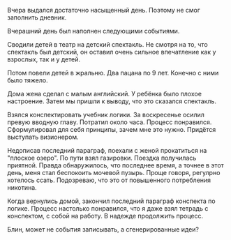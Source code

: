 Вчера выдался достаточно насыщенный день. Поэтому не смог заполнить дневник.

Вчерашний день был наполнен следующими событиями.

Сводили детей в театр на детский спектакль. Не смотря на то, что спектакль был детский, он оставил очень сильное впечатление как у взрослых, так и у детей.

Потом повели детей в жральню. Два пацана по 9 лет. Конечно с ними было тяжело.

Дома жена сделал с малым английский. У ребёнка было плохое настроение. Затем мы пришли к выводу, что это сказался спектакль.

Взялся конспектировать учебник логики. За воскресенье осилил превую вводную главу. Потратил около часа. Процесс понравился. Сформулировал для себя принципы, зачем мне это нужно. Придётся выступать визионером.

Недописав последний параграф, поехали с женой прокатиться на "плоское озеро". По пути взял газировки. Поездка получилась приятной. Правда обнаружилось, что последнее время, а точнее в этот день, меня стал беспокоить мочевой пузырь. Проще говоря, регулрно хотелось ссать. Подозреваю, что это от повышенного потребления никотина.

Когда вернулись домой, закончил последний параграф конспекта по логике. Процесс настолько понравился, что я даже взял тетрадь с конспектом, с собой на работу. В надежде продолжить процесс.

Блин, может не события записывать, а сгенерированные идеи?